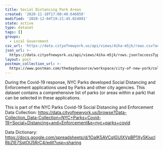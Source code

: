 ```yaml
---
title: Social Distancing Park Areas
created: '2020-11-10T17:00:40.646859'
modified: '2020-12-04T19:21:45.024891'
state: active
type: dataset
tags: []
groups:
  - Local Government
csv_url: 'https://data.cityofnewyork.us/api/views/4iha-m5jk/rows.csv?accessType=DOWNLOAD'
json_url: >-
  https://data.cityofnewyork.us/api/views/4iha-m5jk/rows.json?accessType=DOWNLOAD
layout: post
postman_collection_url: >-
  https://www.postman.com/thedaydasource/workspace/city-of-new-york/collection/15909983-aa84e1c6-9c74-4d9b-bdd0-ac6a0b0488d9
---
```

During the Covid-19 response, NYC Parks developed Social Distancing and Enforcement applications used by Parks and other city agencies. This dataset contains a comprehensive list of parks (or areas within a park) that can be selected in these applications.

This is part of the NYC Parks Covid-19 Social Distancing and Enforcement Data Collection: https://data.cityofnewyork.us/browse?Data-Collection_Data-Collection=NYC+Parks+Covid-19+Social+Distancing+and+Enforcement&q=nyc+parks+covid

Data Dictionary: https://docs.google.com/spreadsheets/d/1OalK5AVCqlGUIXVpBP1Xy5KiuclRbZIE7SqtOU5RrC4/edit?usp=sharing
